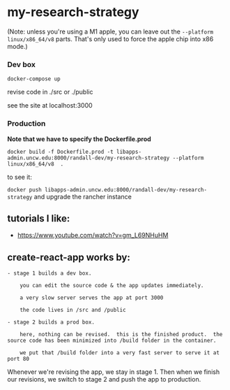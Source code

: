 # my-research-strategy

(Note:  unless you're using a M1 apple, you can leave out the `--platform linux/x86_64/v8` parts.  That's only used to force the apple chip into x86 mode.)

### Dev box 

`docker-compose up`

revise code in ./src or ./public

see the site at localhost:3000

### Production

**Note that we have to specify the Dockerfile.prod**

`docker build -f Dockerfile.prod -t libapps-admin.uncw.edu:8000/randall-dev/my-research-strategy --platform linux/x86_64/v8  .`

to see it:

`docker push libapps-admin.uncw.edu:8000/randall-dev/my-research-strategy` and upgrade the rancher instance


## tutorials I like:

  - https://www.youtube.com/watch?v=gm_L69NHuHM

## create-react-app works by:

    - stage 1 builds a dev box.  

        you can edit the source code & the app updates immediately.

        a very slow server serves the app at port 3000

        the code lives in /src and /public
  
    - stage 2 builds a prod box.  

        here, nothing can be revised.  this is the finished product.  the source code has been minimized into /build folder in the container.

        we put that /build folder into a very fast server to serve it at port 80

Whenever we're revising the app, we stay in stage 1.  Then when we finish our revisions, we switch to stage 2 and push the app to production.

